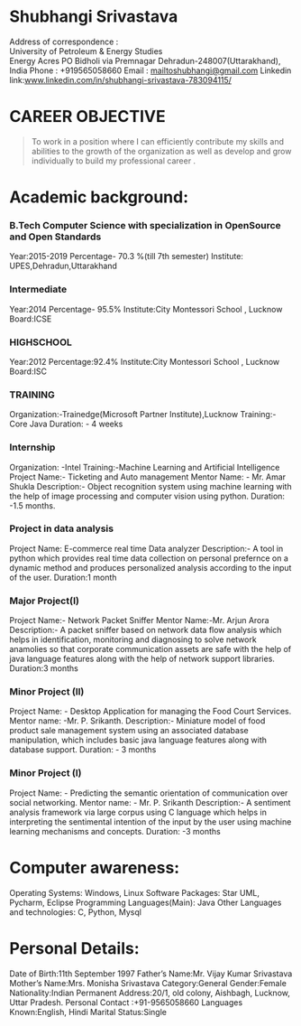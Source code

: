 # Shubhangi Srivastava 
Address of correspondence :<br />
University of Petroleum & Energy Studies<br />
Energy Acres PO Bidholi via Premnagar
Dehradun-248007(Uttarakhand), India
Phone : +919565058660
Email : mailtoshubhangi@gmail.com
Linkedin link:www.linkedin.com/in/shubhangi-srivastava-783094115/
# CAREER OBJECTIVE
  >To work in a position where I can efficiently contribute my skills and abilities to the growth of the organization as well as develop and grow individually to build my professional career .

# Academic background:
### B.Tech Computer Science with specialization in OpenSource and Open Standards 
Year:2015-2019
Percentage- 70.3 %(till 7th semester)
Institute: UPES,Dehradun,Uttarakhand
### Intermediate
Year:2014
Percentage- 95.5%
Institute:City Montessori School , Lucknow 
Board:ICSE
### HIGHSCHOOL
Year:2012
Percentage:92.4%
Institute:City Montessori School , Lucknow 
Board:ISC

### TRAINING
Organization:-Trainedge(Microsoft Partner Institute),Lucknow
Training:- Core Java
Duration: - 4 weeks

### Internship
Organization: -Intel
Training:-Machine Learning and Artificial Intelligence
Project Name:- Ticketing and Auto management
Mentor Name: - Mr. Amar Shukla
Description:- Object recognition system using machine learning with the help of image processing and computer vision using python.
Duration: -1.5 months.
### Project in data analysis
Project Name: E-commerce real time Data analyzer
Description:- A tool in python which provides real time data collection on personal prefernce on a dynamic method and produces personalized analysis according to the input of the user.
Duration:1 month

### Major Project(I)
Project Name:- Network Packet Sniffer
Mentor Name:-Mr. Arjun Arora
Description:- A packet sniffer based on network data flow analysis which helps in identification, monitoring
and diagnosing to solve network anamolies so that corporate communication assets are safe with the help of java language features along with the help of network support libraries.
Duration:3 months

### Minor Project (II)
Project Name: - Desktop Application for managing the Food Court Services.
Mentor name: -Mr. P. Srikanth.
Description:- Miniature model of food product sale management system using an associated database manipulation, which includes basic java language features along with database support.
Duration: - 3 months

### Minor Project (I)
Project Name: - Predicting the semantic orientation of communication over social networking.
Mentor name: - Mr. P. Srikanth
Description:- A sentiment analysis framework via large corpus using C language which helps in interpreting the sentimental intention of the input by the user using machine learning mechanisms and concepts.
Duration: -3 months
# Computer awareness:
Operating Systems: Windows, Linux
Software Packages: Star UML, Pycharm, Eclipse
Programming Languages(Main): Java
Other Languages and technologies: C, Python, Mysql


# Personal Details:
Date of Birth:11th September 1997
Father’s Name:Mr. Vijay Kumar Srivastava
Mother’s Name:Mrs. Monisha Srivastava
Category:General
Gender:Female
Nationality:Indian
Permanent Address:20/1, old colony, Aishbagh, Lucknow, Uttar Pradesh.
Personal Contact :+91-9565058660
Languages Known:English, Hindi
Marital Status:Single











